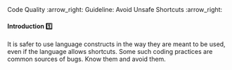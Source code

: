 <link rel="stylesheet" href="{{baseUrl}}/css/textbook.css">

<div class="website-content">

<div id="path">Code Quality :arrow_right: Guideline: Avoid Unsafe Shortcuts :arrow_right:</div>

<div id="title">

#### Introduction :one:

</div>

<div id="body">

It is safer to use language constructs in the way they are meant to be used, even if the language allows shortcuts. Some such coding practices are common sources of bugs. Know them and avoid them.

</div>

</div>

